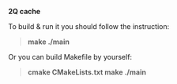 **2Q cache**

To build & run it you should follow the instruction:

> **make
> ./main**

Or you can build Makefile by yourself:

> **cmake CMakeLists.txt
> make
> ./main**